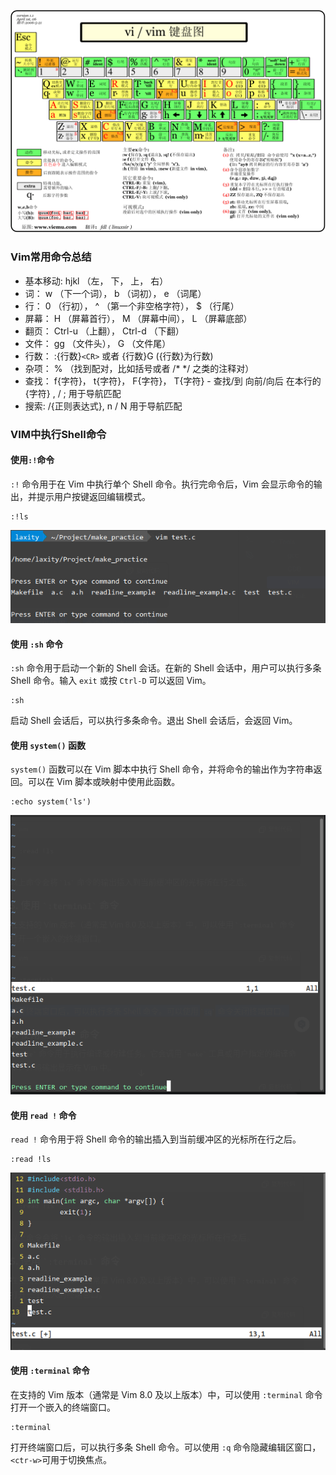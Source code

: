 ![Vim键位图](./attachments/vi-vim-cheat-sheet-sch1.gif)
### Vim常用命令总结
-    基本移动: hjkl （左， 下， 上， 右）
-    词： w （下一个词）， b （词初）， e （词尾）
-    行： 0 （行初）， ^ （第一个非空格字符）， $ （行尾）
-    屏幕： H （屏幕首行）， M （屏幕中间）， L （屏幕底部）
-    翻页： Ctrl-u （上翻）， Ctrl-d （下翻）
-    文件： gg （文件头）， G （文件尾）
-    行数： :{行数}`<CR>` 或者 {行数}G ({行数}为行数)
-    杂项： % （找到配对，比如括号或者 /* */ 之类的注释对）
-    查找： f{字符}， t{字符}， F{字符}， T{字符}
	-         查找/到 向前/向后 在本行的{字符}
	        , / ; 用于导航匹配
-    搜索: /{正则表达式}, n / N 用于导航匹配

### VIM中执行Shell命令
#### 使用`:!`命令
`:!` 命令用于在 Vim 中执行单个 Shell 命令。执行完命令后，Vim 会显示命令的输出，并提示用户按键返回编辑模式。
```Vim
:!ls
```
![](./attachments/Pasted%20image%2020240808142750.png)
#### 使用 `:sh` 命令

`:sh` 命令用于启动一个新的 Shell 会话。在新的 Shell 会话中，用户可以执行多条 Shell 命令。输入 `exit` 或按 `Ctrl-D` 可以返回 Vim。
```Vim
:sh
```
启动 Shell 会话后，可以执行多条命令。退出 Shell 会话后，会返回 Vim。
#### 使用 `system()` 函数
`system()` 函数可以在 Vim 脚本中执行 Shell 命令，并将命令的输出作为字符串返回。可以在 Vim 脚本或映射中使用此函数。
```Vim
:echo system('ls')
```
![](./attachments/Pasted%20image%2020240808143007.png)
#### 使用 `read !` 命令
`read !` 命令用于将 Shell 命令的输出插入到当前缓冲区的光标所在行之后。
```Vim
:read !ls
```
![](./attachments/Pasted%20image%2020240808143122.png)
#### 使用 `:terminal` 命令
在支持的 Vim 版本（通常是 Vim 8.0 及以上版本）中，可以使用 `:terminal` 命令打开一个嵌入的终端窗口。
```Vim
:terminal
```
打开终端窗口后，可以执行多条 Shell 命令。可以使用 `:q` 命令隐藏编辑区窗口，`<ctr-w>`可用于切换焦点。
